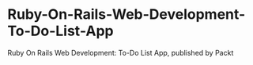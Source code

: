 # Ruby-On-Rails-Web-Development-To-Do-List-App
Ruby On Rails Web Development: To-Do List App, published by Packt
